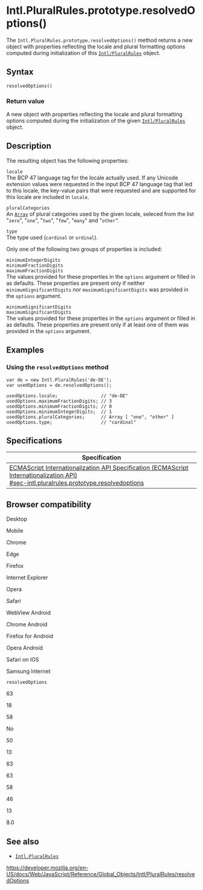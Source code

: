 Intl.PluralRules.prototype.resolvedOptions()
============================================

The `Intl.PluralRules.prototype.resolvedOptions()` method returns a new object with properties reflecting the locale and plural formatting options computed during initialization of this [`Intl/PluralRules`](../pluralrules) object.

Syntax
------

    resolvedOptions()

### Return value

A new object with properties reflecting the locale and plural formatting options computed during the initialization of the given [`Intl/PluralRules`](../pluralrules) object.

Description
-----------

The resulting object has the following properties:

`locale`  
The BCP 47 language tag for the locale actually used. If any Unicode extension values were requested in the input BCP 47 language tag that led to this locale, the key-value pairs that were requested and are supported for this locale are included in `locale`.

`pluralCategories`  
An [`Array`](../../array) of plural categories used by the given locale, seleced from the list "`zero`", "`one`", "`two`", "`few`", "`many`" and "`other`".

`type`  
The type used (`cardinal` or `ordinal`).

Only one of the following two groups of properties is included:

`minimumIntegerDigits`  
`minimumFractionDigits`  
`maximumFractionDigits`  
The values provided for these properties in the `options` argument or filled in as defaults. These properties are present only if neither `minimumSignificantDigits` nor `maximumSignificantDigits` was provided in the `options` argument.

`minimumSignificantDigits`  
`maximumSignificantDigits`  
The values provided for these properties in the `options` argument or filled in as defaults. These properties are present only if at least one of them was provided in the `options` argument.

Examples
--------

### Using the `resolvedOptions` method

    var de = new Intl.PluralRules('de-DE');
    var usedOptions = de.resolvedOptions();

    usedOptions.locale;                // "de-DE"
    usedOptions.maximumFractionDigits; // 3
    usedOptions.minimumFractionDigits; // 0
    usedOptions.minimumIntegerDigits;  // 1
    usedOptions.pluralCategories;      // Array [ "one", "other" ]
    usedOptions.type;                  // "cardinal"

Specifications
--------------

<table><thead><tr class="header"><th>Specification</th></tr></thead><tbody><tr class="odd"><td><a href="https://tc39.es/ecma402/#sec-intl.pluralrules.prototype.resolvedoptions">ECMAScript Internationalization API Specification (ECMAScript Internationalization API)<br />
<span class="small">#sec-intl.pluralrules.prototype.resolvedoptions</span></a></td></tr></tbody></table>

Browser compatibility
---------------------

Desktop

Mobile

Chrome

Edge

Firefox

Internet Explorer

Opera

Safari

WebView Android

Chrome Android

Firefox for Android

Opera Android

Safari on IOS

Samsung Internet

`resolvedOptions`

63

18

58

No

50

13

63

63

58

46

13

8.0

See also
--------

-   [`Intl.PluralRules`](../pluralrules)

<a href="https://developer.mozilla.org/en-US/docs/Web/JavaScript/Reference/Global_Objects/Intl/PluralRules/resolvedOptions" class="_attribution-link">https://developer.mozilla.org/en-US/docs/Web/JavaScript/Reference/Global_Objects/Intl/PluralRules/resolvedOptions</a>
